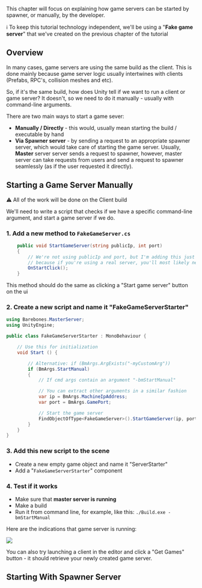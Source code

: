 This chapter will focus on explaining how game servers can be started by spawner, or manually, by the developer.

ℹ️ To keep this tutorial technology independent, we'll be using a "**Fake game server**" that we've created on the previous chapter of the tutorial

## Overview

In many cases, game servers are using the same build as the client. This is done mainly because game server logic usually intertwines with clients (Prefabs, RPC's, collision meshes and etc).

So, if it's the same build, how does Unity tell if we want to run a client or game server? It doesn't, so we need to do it manually - usually with command-line arguments.

There are two main ways to start a game sever:
* **Manually / Directly** - this would, usually mean starting the build / executable by hand
* **Via Spawner server** - by sending a request to an appropriate spawner server, which would take care of starting the game server. Usually, **Master** server server sends a request to spawner, however, master server can take requests from users and send a request to spawner seamlessly (as if the user requested it directly).

## Starting a Game Server Manually

⚠️ All of the work will be done on the Client build

We'll need to write a script that checks if we have a specific command-line argument, and start a game server if we do.

### 1. Add a new method to `FakeGameServer.cs`

``` C#
    public void StartGameServer(string publicIp, int port)
    {
        // We're not using publicIp and port, but I'm adding this just for a demonstration,
        // because if you're using a real server, you'll most likely need this data
        OnStartClick();
    }
```

This method should do the same as clicking a "Start game server" button on the ui

### 2. Create a new script and name it "FakeGameServerStarter"

``` C#
using Barebones.MasterServer;
using UnityEngine;

public class FakeGameServerStarter : MonoBehaviour {

	// Use this for initialization
	void Start () {

        // Alternative: if (BmArgs.ArgExists("-myCustomArg"))
        if (BmArgs.StartManual)
	    {
            // If cmd args contain an argument "-bmStartManual"

            // You can extract other arguments in a similar fashion
	        var ip = BmArgs.MachineIpAddress;
	        var port = BmArgs.GamePort;

            // Start the game server
            FindObjectOfType<FakeGameServer>().StartGameServer(ip, port);
        }
    }
}
```

### 3. Add this new script to the scene

* Create a new empty game object and name it "ServerStarter"
* Add a "`FakeGameServerStarter`" component


### 4. Test if it works

* Make sure that **master server is running**
* Make a build
* Run it from command line, for example, like this:
  `./Build.exe -bmStartManual`

Here are the indications that game server is running:

![](http://i.imgur.com/J2HIvuc.png)

You can also try launching a client in the editor and click a "Get Games" button - it should retrieve your newly created game server.

## Starting With Spawner Server

## 